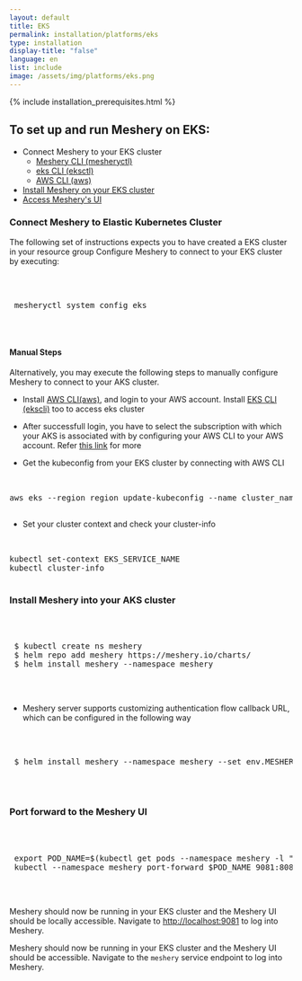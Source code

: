 ```yaml
---
layout: default
title: EKS
permalink: installation/platforms/eks
type: installation
display-title: "false"
language: en
list: include
image: /assets/img/platforms/eks.png
---
```



{% include installation_prerequisites.html %}

## To set up and run Meshery on EKS:

- Connect Meshery to your EKS cluster
  - [Meshery CLI (mesheryctl)](#connect-meshery-to-azure-kubernetes-cluster)
  - [eks CLI (eksctl)](https://eksctl.io/introduction/#installation)
  - [AWS CLI (aws)](https://docs.aws.amazon.com/cli/latest/userguide/cli-chap-install.html)
- [Install Meshery on your EKS cluster](#install-meshery-into-your-eks-cluster)
- [Access Meshery's UI](#port-forward-to-the-meshery-ui)

### Connect Meshery to Elastic Kubernetes Cluster

The following set of instructions expects you to have created a EKS cluster in your resource group Configure Meshery to connect to your EKS cluster by executing:

 <pre class="codeblock-pre"><div class="codeblock">
 <div class="clipboardjs">
 mesheryctl system config eks
 </div></div>
 </pre>

#### Manual Steps

Alternatively, you may execute the following steps to manually configure Meshery to connect to your AKS cluster.

- Install [AWS CLI(aws)](https://docs.aws.amazon.com/cli/latest/userguide/cli-chap-install.html), and login
  to your AWS account. Install [EKS CLI (ekscli)](https://eksctl.io/introduction/#installation) too to access eks cluster

- After successfull login, you have to select the subscription with which your AKS is associated with by configuring your AWS CLI to your AWS account. Refer [this link](https://docs.aws.amazon.com/cli/latest/userguide/cli-chap-configure.html) for more

- Get the kubeconfig from your EKS cluster by connecting with AWS CLI
<pre class="codeblock-pre"><div class="codeblock">
<div class="clipboardjs">
aws eks --region region update-kubeconfig --name cluster_name
</div></div>
</pre>
- Set your cluster context and check your cluster-info
<pre class="codeblock-pre"><div class="codeblock">
<div class="clipboardjs">
kubectl set-context EKS_SERVICE_NAME
kubectl cluster-info
</div></div>
</pre>

### Install Meshery into your AKS cluster

 <pre class="codeblock-pre"><div class="codeblock">
 <div class="clipboardjs">
 $ kubectl create ns meshery
 $ helm repo add meshery https://meshery.io/charts/
 $ helm install meshery --namespace meshery
 </div></div>
 </pre>
 - Meshery server supports customizing authentication flow callback URL, which can be configured in the following way
 <pre class="codeblock-pre"><div class="codeblock">
 <div class="clipboardjs">
 $ helm install meshery --namespace meshery --set env.MESHERY_SERVER_CALLBACK_URL=https://custom-host meshery/meshery
 </div></div>
 </pre>

### Port forward to the Meshery UI

 <pre class="codeblock-pre"><div class="codeblock">
 <div class="clipboardjs">
 export POD_NAME=$(kubectl get pods --namespace meshery -l "app.kubernetes.io/name=meshery,app.kubernetes.io/instance=meshery" -o jsonpath="{.items[0].metadata.name}")
 kubectl --namespace meshery port-forward $POD_NAME 9081:8080
 </div></div>
 </pre>

Meshery should now be running in your EKS cluster and the Meshery UI should be locally accessible. Navigate to [http://localhost:9081](http://localhost:9081) to log into Meshery.

Meshery should now be running in your EKS cluster and the Meshery UI should be accessible. Navigate to the `meshery` service endpoint to log into Meshery.
